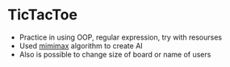 # TicTacToe
- Practice in using OOP, regular expression, try with resourses
- Used [mimimax](https://en.wikipedia.org/wiki/Minimax) algorithm to create AI
- Also is possible to change size of board or name of users
